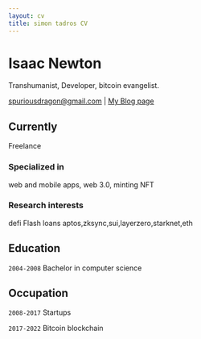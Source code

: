 ```yaml
---
layout: cv
title: simon tadros CV
---
```

# Isaac Newton
Transhumanist, Developer, bitcoin evangelist.

<div id="webaddress">
<a href="spuriousdragon@gmail.com">spuriousdragon@gmail.com</a>
| <a href="https://mirror.xyz/tadros.eth/">My Blog page</a>
</div>


## Currently

Freelance

### Specialized in

web and mobile apps, web 3.0, minting NFT


### Research interests

defi Flash loans aptos,zksync,sui,layerzero,starknet,eth


## Education

`2004-2008`
Bachelor in computer science
 

## Occupation

`2008-2017`
Startups

`2017-2022`
Bitcoin 
blockchain



<!-- ### Footer

Last updated: oct 2022 -->


